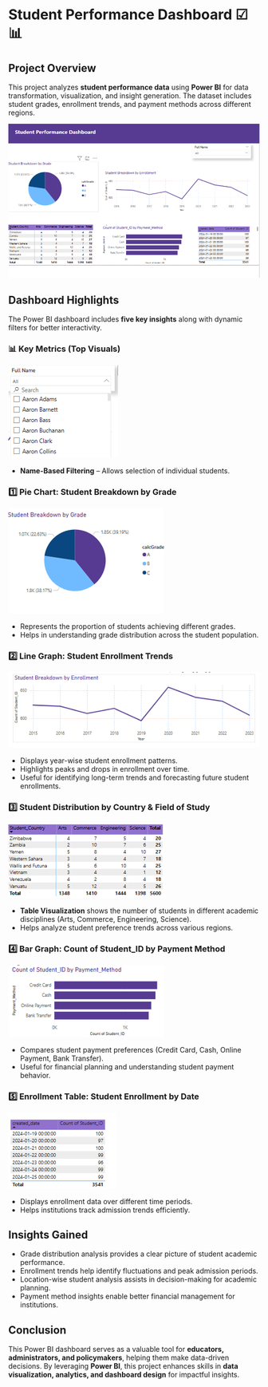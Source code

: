 # Student Performance Dashboard ☑📊

## Project Overview

This project analyzes **student performance data** using **Power BI** for data transformation, visualization, and insight generation. The dataset includes student grades, enrollment trends, and payment methods across different regions.


![image alt](https://github.com/bbudha77/Student-Performance-Dashboard/blob/cbfb366bd10a890afcbdc2c44a5d122bd9a82dfb/Screenshot%202025-03-15%20202920.png)


## Dashboard Highlights

The Power BI dashboard includes **five key insights** along with dynamic filters for better interactivity.

### 📊 Key Metrics (Top Visuals)

![image alt](https://github.com/bbudha77/Student-Performance-Dashboard/blob/543436cee3b95fefa3cd62bf943f975a13506776/Screenshot%202025-03-15%20204511.png)

  - **Name-Based Filtering** – Allows selection of individual students.


### 1️⃣ Pie Chart: Student Breakdown by Grade

![image alt](https://github.com/bbudha77/Student-Performance-Dashboard/blob/66806c875885bb2b7fbd73e76a2a34bb7f9cf2e2/Screenshot%202025-03-15%20204601.png)

- Represents the proportion of students achieving different grades.
- Helps in understanding grade distribution across the student population.

### 2️⃣ Line Graph: Student Enrollment Trends

![image alt](https://github.com/bbudha77/Student-Performance-Dashboard/blob/be3ed96c8ec1a097952c474ee9debd8ebe78900d/Screenshot%202025-03-15%20204617.png)

- Displays year-wise student enrollment patterns.
- Highlights peaks and drops in enrollment over time.
- Useful for identifying long-term trends and forecasting future student enrollments.

### 3️⃣ Student Distribution by Country & Field of Study

![image alt](https://github.com/bbudha77/Student-Performance-Dashboard/blob/a6cbb7323ac4dad3964ddaf367c3a118745a426b/Screenshot%202025-03-15%20204632.png)

- **Table Visualization** shows the number of students in different academic disciplines (Arts, Commerce, Engineering, Science).
- Helps analyze student preference trends across various regions.

### 4️⃣ Bar Graph: Count of Student_ID by Payment Method

![image alt](https://github.com/bbudha77/Student-Performance-Dashboard/blob/131b4b9acc08a0cae9903d4ed88a9ec4dfaf54ea/Screenshot%202025-03-15%20204643.png)

- Compares student payment preferences (Credit Card, Cash, Online Payment, Bank Transfer).
- Useful for financial planning and understanding student payment behavior.

### 5️⃣ Enrollment Table: Student Enrollment by Date

![image alt](https://github.com/bbudha77/Student-Performance-Dashboard/blob/6bc5d54370fd4297a87abb2f6a185bf11d7bfc16/Screenshot%202025-03-15%20204656.png)

- Displays enrollment data over different time periods.
- Helps institutions track admission trends efficiently.

## Insights Gained

- Grade distribution analysis provides a clear picture of student academic performance.
- Enrollment trends help identify fluctuations and peak admission periods.
- Location-wise student analysis assists in decision-making for academic planning.
- Payment method insights enable better financial management for institutions.


## Conclusion

This Power BI dashboard serves as a valuable tool for **educators, administrators, and policymakers**, helping them make data-driven decisions. By leveraging **Power BI**, this project enhances skills in **data visualization, analytics, and dashboard design** for impactful insights.

